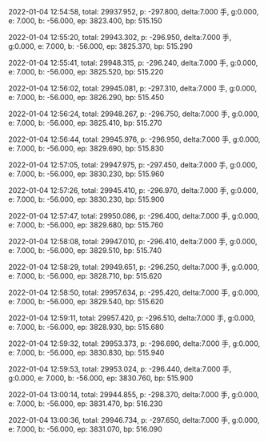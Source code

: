 2022-01-04 12:54:58, total: 29937.952, p: -297.800, delta:7.000 手, g:0.000, e: 7.000, b: -56.000, ep: 3823.400, bp: 515.150

2022-01-04 12:55:20, total: 29943.302, p: -296.950, delta:7.000 手, g:0.000, e: 7.000, b: -56.000, ep: 3825.370, bp: 515.290

2022-01-04 12:55:41, total: 29948.315, p: -296.240, delta:7.000 手, g:0.000, e: 7.000, b: -56.000, ep: 3825.520, bp: 515.220

2022-01-04 12:56:02, total: 29945.081, p: -297.310, delta:7.000 手, g:0.000, e: 7.000, b: -56.000, ep: 3826.290, bp: 515.450

2022-01-04 12:56:24, total: 29948.267, p: -296.750, delta:7.000 手, g:0.000, e: 7.000, b: -56.000, ep: 3825.410, bp: 515.270

2022-01-04 12:56:44, total: 29945.976, p: -296.950, delta:7.000 手, g:0.000, e: 7.000, b: -56.000, ep: 3829.690, bp: 515.830

2022-01-04 12:57:05, total: 29947.975, p: -297.450, delta:7.000 手, g:0.000, e: 7.000, b: -56.000, ep: 3830.230, bp: 515.960

2022-01-04 12:57:26, total: 29945.410, p: -296.970, delta:7.000 手, g:0.000, e: 7.000, b: -56.000, ep: 3830.230, bp: 515.900

2022-01-04 12:57:47, total: 29950.086, p: -296.400, delta:7.000 手, g:0.000, e: 7.000, b: -56.000, ep: 3829.680, bp: 515.760

2022-01-04 12:58:08, total: 29947.010, p: -296.410, delta:7.000 手, g:0.000, e: 7.000, b: -56.000, ep: 3829.510, bp: 515.740

2022-01-04 12:58:29, total: 29949.651, p: -296.250, delta:7.000 手, g:0.000, e: 7.000, b: -56.000, ep: 3828.710, bp: 515.620

2022-01-04 12:58:50, total: 29957.634, p: -295.420, delta:7.000 手, g:0.000, e: 7.000, b: -56.000, ep: 3829.540, bp: 515.620

2022-01-04 12:59:11, total: 29957.420, p: -296.510, delta:7.000 手, g:0.000, e: 7.000, b: -56.000, ep: 3828.930, bp: 515.680

2022-01-04 12:59:32, total: 29953.373, p: -296.690, delta:7.000 手, g:0.000, e: 7.000, b: -56.000, ep: 3830.830, bp: 515.940

2022-01-04 12:59:53, total: 29953.024, p: -296.440, delta:7.000 手, g:0.000, e: 7.000, b: -56.000, ep: 3830.760, bp: 515.900

2022-01-04 13:00:14, total: 29944.855, p: -298.370, delta:7.000 手, g:0.000, e: 7.000, b: -56.000, ep: 3831.470, bp: 516.230

2022-01-04 13:00:36, total: 29946.734, p: -297.650, delta:7.000 手, g:0.000, e: 7.000, b: -56.000, ep: 3831.070, bp: 516.090